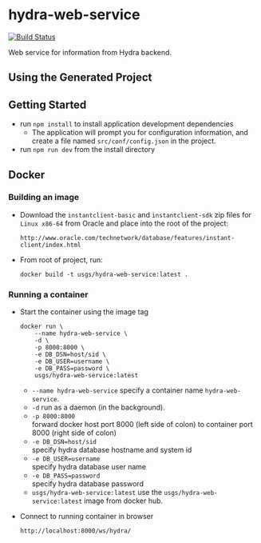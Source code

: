hydra-web-service
==============
[![Build Status](https://travis-ci.org/usgs/hydra-web-service.svg?branch=master)](https://travis-ci.org/usgs/hydra-web-service)

Web service for information from Hydra backend.


Using the Generated Project
---------------------------

## Getting Started
- run `npm install` to install application development dependencies
    - The application will prompt you for configuration information,
      and create a file named `src/conf/config.json` in the project.
- run `npm run dev` from the install directory


## Docker

### Building an image

- Download the `instantclient-basic` and `instantclient-sdk` zip files for `Linux x86-64` from Oracle and place into the root of the project:
    ```
    http://www.oracle.com/technetwork/database/features/instant-client/index.html
    ```

- From root of project, run:
    ```
    docker build -t usgs/hydra-web-service:latest .
    ```

### Running a container

- Start the container using the image tag
    ```
    docker run \
        --name hydra-web-service \
        -d \
        -p 8000:8000 \
        -e DB_DSN=host/sid \
        -e DB_USER=username \
        -e DB_PASS=password \
        usgs/hydra-web-service:latest
    ```

    - `--name hydra-web-service`
      specify a container name `hydra-web-service`.
    - `-d`
      run as a daemon (in the background).
    - `-p 8000:8000` \
      forward docker host port 8000 (left side of colon)
      to container port 8000 (right side of colon)
    - `-e DB_DSN=host/sid` \
      specify hydra database hostname and system id
    - `-e DB_USER=username` \
      specify hydra database user name
    - `-e DB_PASS=password` \
      specify hydra database password
    - `usgs/hydra-web-service:latest`
      use the `usgs/hydra-web-service:latest` image from docker hub.


- Connect to running container in browser
  ```
  http://localhost:8000/ws/hydra/
  ```
